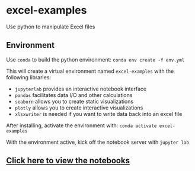 # excel-examples

Use python to manipulate Excel files

## Environment

Use `conda` to build the python environment: `conda env create -f env.yml`

This will create a virtual environment named `excel-examples` with the following libraries:

- `jupyterlab` provides an interactive notebook interface
- `pandas` facilitates data I/O and other calculations
- `seaborn` allows you to create static visualizations
- `plotly` allows you to create interactive visualizations
- `xlsxwriter` is needed if you want to write data back into an excel file

After installing, activate the environment with: `conda activate excel-examples`

With the environment active, kick off the notebook server with `jupyter lab`

## [Click here to view the notebooks](https://nbviewer.jupyter.org/github/aaronfraint/excel-examples/tree/main/notebooks/)
